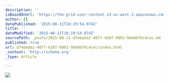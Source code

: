 ```yaml
---
description: ''
isBasedOnUrl: 'https://the-grid-user-content.s3-us-west-2.amazonaws.com/b7ca589d-25b2-47f9-93d3-4e15286a3c86.jpg'
author: []
datePublished: '2015-08-11T18:19:54.974Z'
title: ''
dateModified: '2015-08-11T18:19:54.974Z'
sourcePath: _posts/2015-08-11-d7ebeda2-4877-428f-9893-9de8bf6c4cec.md
published: true
url: d7ebeda2-4877-428f-9893-9de8bf6c4cec/index.html
_context: 'http://schema.org'
_type: Article

---
```

![](https://the-grid-user-content.s3-us-west-2.amazonaws.com/b7ca589d-25b2-47f9-93d3-4e15286a3c86.jpg)